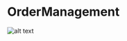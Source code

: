 # OrderManagement

![alt text](https://github.com/cancinar/ordermanagement/blob/master/arcg-diagram.png?raw=true)
